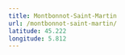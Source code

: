 ```yaml
---
title: Montbonnot-Saint-Martin
url: /montbonnot-saint-martin/
latitude: 45.222
longitude: 5.812
---
```

